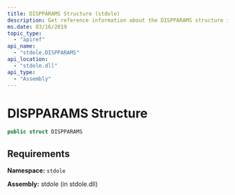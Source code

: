 ```yaml
---
title: DISPPARAMS Structure (stdole)
description: Get reference information about the DISPPARAMS structure in .NET. The structure is in the stdole namespace and the stdole assembly.
ms.date: 03/16/2019
topic_type:
  - "apiref"
api_name:
  - "stdole.DISPPARAMS"
api_location:
  - "stdole.dll"
api_type:
  - "Assembly"
---
```

# DISPPARAMS Structure

```csharp
public struct DISPPARAMS
```

## Requirements

**Namespace:** `stdole`

**Assembly:** stdole (in stdole.dll)
